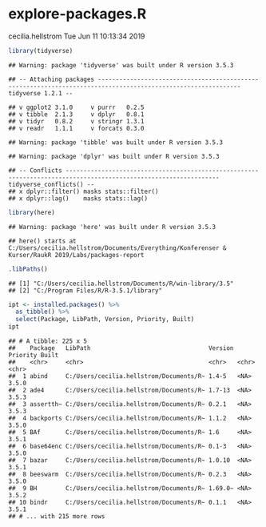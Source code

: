 explore-packages.R
================
cecilia.hellstrom
Tue Jun 11 10:13:34 2019

``` r
library(tidyverse)
```

    ## Warning: package 'tidyverse' was built under R version 3.5.3

    ## -- Attaching packages -------------------------------------------------------------------------------------------------------------- tidyverse 1.2.1 --

    ## v ggplot2 3.1.0     v purrr   0.2.5
    ## v tibble  2.1.3     v dplyr   0.8.1
    ## v tidyr   0.8.2     v stringr 1.3.1
    ## v readr   1.1.1     v forcats 0.3.0

    ## Warning: package 'tibble' was built under R version 3.5.3

    ## Warning: package 'dplyr' was built under R version 3.5.3

    ## -- Conflicts ----------------------------------------------------------------------------------------------------------------- tidyverse_conflicts() --
    ## x dplyr::filter() masks stats::filter()
    ## x dplyr::lag()    masks stats::lag()

``` r
library(here)
```

    ## Warning: package 'here' was built under R version 3.5.3

    ## here() starts at C:/Users/cecilia.hellstrom/Documents/Everything/Konferenser & Kurser/RaukR 2019/Labs/packages-report

``` r
.libPaths()
```

    ## [1] "C:/Users/cecilia.hellstrom/Documents/R/win-library/3.5"
    ## [2] "C:/Program Files/R/R-3.5.1/library"

``` r
ipt <- installed.packages() %>%
  as_tibble() %>%
  select(Package, LibPath, Version, Priority, Built)
ipt
```

    ## # A tibble: 225 x 5
    ##    Package   LibPath                                 Version Priority Built
    ##    <chr>     <chr>                                   <chr>   <chr>    <chr>
    ##  1 abind     C:/Users/cecilia.hellstrom/Documents/R~ 1.4-5   <NA>     3.5.0
    ##  2 ade4      C:/Users/cecilia.hellstrom/Documents/R~ 1.7-13  <NA>     3.5.3
    ##  3 assertth~ C:/Users/cecilia.hellstrom/Documents/R~ 0.2.1   <NA>     3.5.3
    ##  4 backports C:/Users/cecilia.hellstrom/Documents/R~ 1.1.2   <NA>     3.5.0
    ##  5 BAf       C:/Users/cecilia.hellstrom/Documents/R~ 1.6     <NA>     3.5.1
    ##  6 base64enc C:/Users/cecilia.hellstrom/Documents/R~ 0.1-3   <NA>     3.5.0
    ##  7 bazar     C:/Users/cecilia.hellstrom/Documents/R~ 1.0.10  <NA>     3.5.1
    ##  8 beeswarm  C:/Users/cecilia.hellstrom/Documents/R~ 0.2.3   <NA>     3.5.0
    ##  9 BH        C:/Users/cecilia.hellstrom/Documents/R~ 1.69.0~ <NA>     3.5.2
    ## 10 bindr     C:/Users/cecilia.hellstrom/Documents/R~ 0.1.1   <NA>     3.5.1
    ## # ... with 215 more rows
